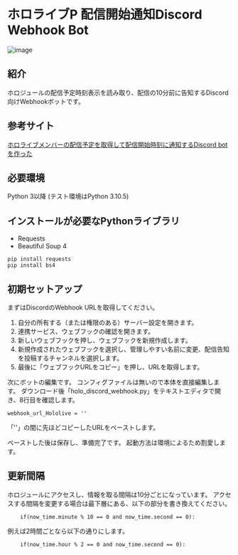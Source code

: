 # ホロライブP 配信開始通知Discord Webhook Bot

![image](https://hanano.hiromin.xyz/content/discordbot/holo_discord_webhook.png)

## 紹介

ホロジュールの配信予定時刻表示を読み取り、配信の10分前に告知するDiscord向けWebhookボットです。

## 参考サイト

[ホロライブメンバーの配信予定を取得して配信開始時刻に通知するDiscord botを作った](https://qiita.com/wak_t/items/4796d0e80097f93af656)

## 必要環境

Python 3以降
(テスト環境はPython 3.10.5)

## インストールが必要なPythonライブラリ

- Requests
- Beautiful Soup 4

```
pip install requests
pip install bs4
```

## 初期セットアップ

まずはDiscordのWebhook URLを取得してください。
1. 自分の所有する（または権限のある）サーバー設定を開きます。
2. 連携サービス、ウェブフックの確認を開きます。
3. 新しいウェブフックを押し、ウェブフックを新規作成します。
4. 新規作成されたウェブフックを選択し、管理しやすい名前に変更、配信告知を投稿するチャンネルを選択します。
5. 最後に「ウェブフックURLをコピー」を押し、URLを取得します。

次にボットの編集です。
コンフィグファイルは無いので本体を直接編集します。
ダウンロード後「holo_discord_webhook.py」をテキストエディタで開き、8行目を確認します。

```
webhook_url_Hololive = ''
```

「''」の間に先ほどコピーしたURLをペーストします。

ペーストした後は保存し、準備完了です。
起動方法は環境によるため割愛します。

## 更新間隔

ホロジュールにアクセスし、情報を取る間隔は10分ごとになっています。
アクセスする間隔を変更する場合は最下層にある、以下の部分を書き換えてください。

```
    if(now_time.minute % 10 == 0 and now_time.second == 0):
```

例えば2時間ごとなら以下の通りにします。

```
    if(now_time.hour % 2 == 0 and now_time.second == 0):
```
